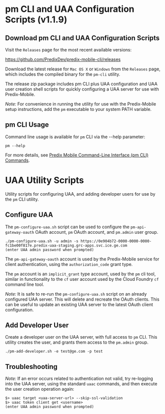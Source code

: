 # pm CLI and UAA Configuration Scripts (v1.1.9)

## Download pm CLI and UAA Configuration Scripts

Visit the `Releases` page for the most recent available versions:

https://github.com/PredixDev/predix-mobile-cli/releases

Download the latest release for `Mac OS X` or `Windows` from the `Releases` page, which includes the compiled binary for the `pm-cli` utility.

The release zip package includes pm CLI plus UAA configuration and UAA user creation shell scripts for quickly configuring a UAA server for use with Predix-Mobile.

_Note:_ For convenience in running the utility for use with the Predix-Mobile setup instructions, add the `pm` executable to your system PATH variable.

## pm CLI Usage

Command line usage is available for `pm` CLI via the --help parameter:

```
pm --help
```
For more details, see [Predix Mobile Command-Line Interface (pm CLI) Commands](https://www.predix.io/docs#eunSuw9j).

# UAA Utility Scripts

Utility scripts for configuring UAA, and adding developer users for use by the `pm` CLI utility.

## Configure UAA

The `pm-configure-uaa.sh` script can be used to configure the `pm-api-gateway-oauth` OAuth account, `pm` OAuth account, and `pm.admin` user group.

```
./pm-configure-uaa.sh -u admin -s https://0e904b72-0000-0000-0000-fc1be00f817e.predix-uaa-staging.grc-apps.svc.ice.ge.com
(enter UAA admin password when prompted)
```

The `pm-api-gateway-oauth` account is used by the Predix-Mobile service for client authentication, using the `authorization_code` grant type.  

The `pm` account is an `implicit_grant` type account, used by the `pm` cli tool, similar in functionality to the `cf` user account used by the Cloud Foundry `cf` command line tool.

_Note:_ It is safe to re-run the `pm-configure-uaa.sh` script on an already configured UAA server.  This will delete and recreate the OAuth clients.  This can be useful to update an existing UAA server to the latest OAuth client configuration. 

## Add Developer User

Create a developer user on the UAA server, with full access to `pm` CLI.  This utility creates the user, and grants them access to the `pm.admin` group.

```
./pm-add-developer.sh -e test@ge.com -p test
```

## Troubleshooting

_Note:_ If an error occurs related to authentication not valid, try re-logging into the UAA server, using the standard `uaac` commands, and then execute the user creation operation again:

```
$> uaac target <uaa-server-url> --skip-ssl-validation
$> uaac token client get <username>
(enter UAA admin password when prompted)
```



